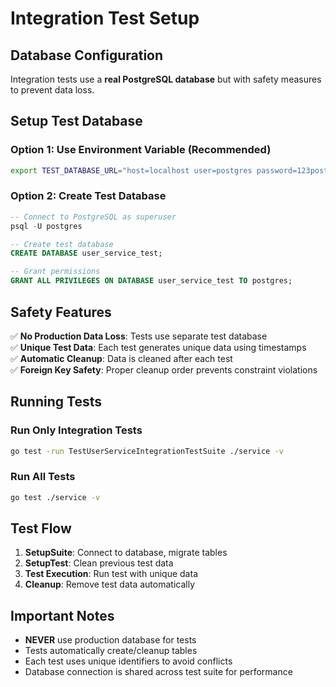 # Integration Test Setup

## Database Configuration

Integration tests use a **real PostgreSQL database** but with safety measures to prevent data loss.

## Setup Test Database

### Option 1: Use Environment Variable (Recommended)

```bash
export TEST_DATABASE_URL="host=localhost user=postgres password=123postgres dbname=user_service_test port=5432 sslmode=disable"
```

### Option 2: Create Test Database

```sql
-- Connect to PostgreSQL as superuser
psql -U postgres

-- Create test database
CREATE DATABASE user_service_test;

-- Grant permissions
GRANT ALL PRIVILEGES ON DATABASE user_service_test TO postgres;
```

## Safety Features

✅ **No Production Data Loss**: Tests use separate test database  
✅ **Unique Test Data**: Each test generates unique data using timestamps  
✅ **Automatic Cleanup**: Data is cleaned after each test  
✅ **Foreign Key Safety**: Proper cleanup order prevents constraint violations

## Running Tests

### Run Only Integration Tests

```bash
go test -run TestUserServiceIntegrationTestSuite ./service -v
```

### Run All Tests

```bash
go test ./service -v
```

## Test Flow

1. **SetupSuite**: Connect to database, migrate tables
2. **SetupTest**: Clean previous test data
3. **Test Execution**: Run test with unique data
4. **Cleanup**: Remove test data automatically

## Important Notes

- **NEVER** use production database for tests
- Tests automatically create/cleanup tables
- Each test uses unique identifiers to avoid conflicts
- Database connection is shared across test suite for performance
